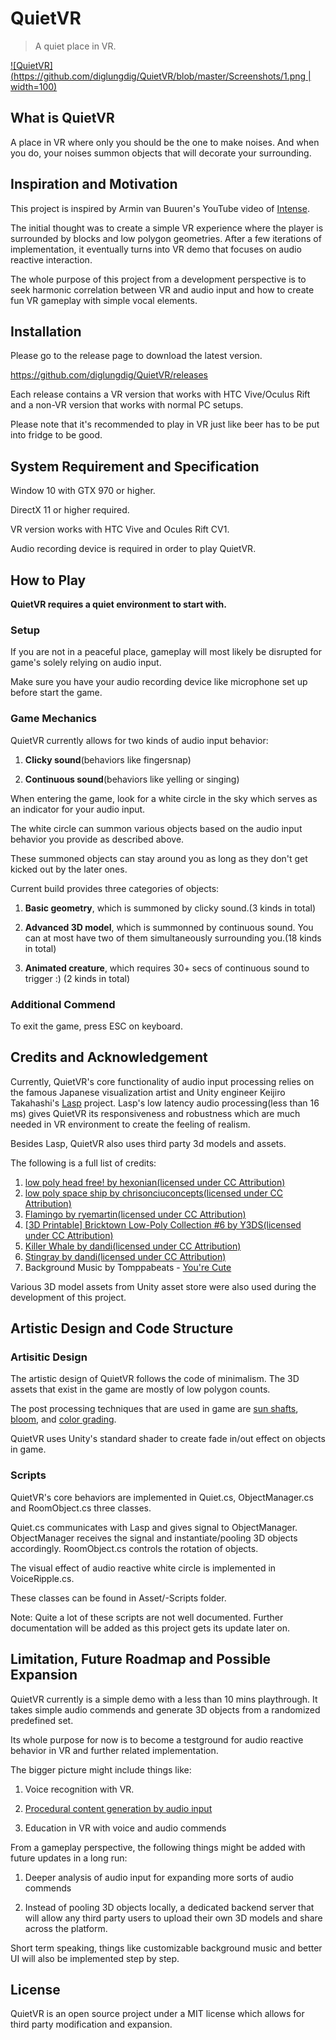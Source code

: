 # QuietVR
> A quiet place in VR.


[![QuietVR](https://github.com/diglungdig/QuietVR/blob/master/Screenshots/1.png  | width=100)](#features)

## What is QuietVR

A place in VR where only you should be the one to make noises. And when you do, your noises summon objects that will decorate your surrounding.

## Inspiration and Motivation

This project is inspired by Armin van Buuren's YouTube video of [Intense](https://www.youtube.com/watch?v=6UoNXz0Ox-g).

The initial thought was to create a simple VR experience where the player is surrounded by blocks and low polygon geometries. After a few iterations of implementation, it eventually turns into VR demo that focuses on audio reactive interaction.

The whole purpose of this project from a development perspective is to seek harmonic correlation between VR and audio input and how to create fun VR gameplay with simple vocal elements.

## Installation

Please go to the release page to download the latest version.

https://github.com/diglungdig/QuietVR/releases

Each release contains a VR version that works with HTC Vive/Oculus Rift and a non-VR version that works with normal PC setups.

Please note that it's recommended to play in VR just like beer has to be put into fridge to be good.

## System Requirement and Specification
  
Window 10 with GTX 970 or higher.

DirectX 11 or higher required.

VR version works with HTC Vive and Ocules Rift CV1.

Audio recording device is required in order to play QuietVR.

## How to Play
**QuietVR requires a quiet environment to start with.** 

### Setup
If you are not in a peaceful place, gameplay will most likely be disrupted for game's solely relying on audio input. 

Make sure you have your audio recording device like microphone set up before start the game.

### Game Mechanics
QuietVR currently allows for two kinds of audio input behavior:

1. **Clicky sound**(behaviors like fingersnap)

2. **Continuous sound**(behaviors like yelling or singing)

When entering the game, look for a white circle in the sky which serves as an indicator for your audio input.

The white circle can summon various objects based on the audio input behavior you provide as described above.

These summoned objects can stay around you as long as they don't get kicked out by the later ones.

Current build provides three categories of objects:

1. **Basic geometry**, which is summoned by clicky sound.(3 kinds in total)

2. **Advanced 3D model**, which is summonned by continuous sound. You can at most have two of them simultaneously surrounding you.(18 kinds in total)

3. **Animated creature**, which requires 30+ secs of continuous sound to trigger :) (2 kinds in total)

### Additional Commend

To exit the game, press ESC on keyboard.

## Credits and Acknowledgement

Currently, QuietVR's core functionality of audio input processing relies on the famous Japanese visualization artist and Unity engineer Keijiro Takahashi's [Lasp](https://github.com/keijiro/Lasp) project. Lasp's low latency audio processing(less than 16 ms) gives QuietVR its responsiveness and robustness which are much needed in VR environment to create the feeling of realism.

Besides Lasp, QuietVR also uses third party 3d models and assets.

The following is a full list of credits:

1. [low poly head free! by hexonian(licensed under CC Attribution)](https://sketchfab.com/models/988a1ffdb6244eaab9b293d296c6e868#)
2. [low poly space ship by chrisonciuconcepts(licensed under CC Attribution)](https://sketchfab.com/models/587941c9c11742c6b82dfb99e7b210b9)
3. [Flamingo by ryemartin(licensed under CC Attribution)](https://sketchfab.com/models/237fc4e8ca004c83ae20a1db08e2e661#)
4. [[3D Printable] Bricktown Low-Poly Collection #6 by Y3DS(licensed under CC Attribution)](https://sketchfab.com/models/a73486c6e6a640dc856ff6624ffeae97)
5. [Killer Whale by dandi(licensed under CC Attribution)](https://sketchfab.com/models/eb8079f41fe34550887f666a83173cdb)
6. [Stingray by dandi(licensed under CC Attribution)](https://sketchfab.com/models/804378af005f4dc38ddc7355d3eb3779)
7. Background Music by Tomppabeats - [You're Cute](https://www.youtube.com/watch?v=039QyF-zwWA)

Various 3D model assets from Unity asset store were also used during the development of this project.

## Artistic Design and Code Structure

### Artisitic Design

The artistic design of QuietVR follows the code of minimalism. The 3D assets that exist in the game are mostly of low polygon counts.

The post processing techniques that are used in game are [sun shafts](https://docs.unity3d.com/550/Documentation/Manual/script-SunShafts.html), [bloom](https://docs.unity3d.com/550/Documentation/Manual/script-Bloom.html), and [color grading](https://docs.unity3d.com/Manual/PostProcessing-ColorGrading.html).

QuietVR uses Unity's standard shader to create fade in/out effect on objects in game.

### Scripts

QuietVR's core behaviors are implemented in Quiet.cs, ObjectManager.cs and RoomObject.cs three classes.  

Quiet.cs communicates with Lasp and gives signal to ObjectManager. ObjectManager receives the signal and instantiate/pooling 3D objects accordingly. RoomObject.cs controls the rotation of objects.

The visual effect of audio reactive white circle is implemented in VoiceRipple.cs.

These classes can be found in Asset/-Scripts folder.

Note: Quite a lot of these scripts are not well documented. Further documentation will be added as this project gets its update later on.

## Limitation, Future Roadmap and Possible Expansion

QuietVR currently is a simple demo with a less than 10 mins playthrough. It takes simple audio commends and generate 3D objects from a randomized predefined set. 

Its whole purpose for now is to become a testground for audio reactive behavior in VR and further related implementation.

The bigger picture might include things like:

1. Voice recognition with VR.

2. [Procedural content generation by audio input](https://creators.vice.com/en_us/article/8qvgbx/heres-how-you-turn-sounds-into-3d-sculptures) 

3. Education in VR with voice and audio commends

From a gameplay perspective, the following things might be added with future updates in a long run:

1. Deeper analysis of audio input for expanding more sorts of audio commends

2. Instead of pooling 3D objects locally, a dedicated backend server that will allow any third party users to upload their own 3D models and share across the platform.

Short term speaking, things like customizable background music and better UI will also be implemented step by step.

## License

QuietVR is an open source project under a MIT license which allows for third party modification and expansion.

